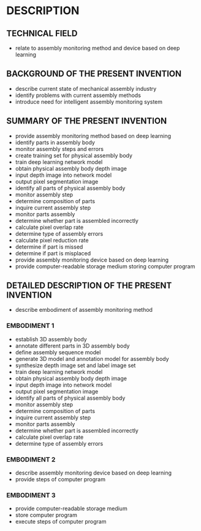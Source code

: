# DESCRIPTION

## TECHNICAL FIELD

- relate to assembly monitoring method and device based on deep learning

## BACKGROUND OF THE PRESENT INVENTION

- describe current state of mechanical assembly industry
- identify problems with current assembly methods
- introduce need for intelligent assembly monitoring system

## SUMMARY OF THE PRESENT INVENTION

- provide assembly monitoring method based on deep learning
- identify parts in assembly body
- monitor assembly steps and errors
- create training set for physical assembly body
- train deep learning network model
- obtain physical assembly body depth image
- input depth image into network model
- output pixel segmentation image
- identify all parts of physical assembly body
- monitor assembly step
- determine composition of parts
- inquire current assembly step
- monitor parts assembly
- determine whether part is assembled incorrectly
- calculate pixel overlap rate
- determine type of assembly errors
- calculate pixel reduction rate
- determine if part is missed
- determine if part is misplaced
- provide assembly monitoring device based on deep learning
- provide computer-readable storage medium storing computer program

## DETAILED DESCRIPTION OF THE PRESENT INVENTION

- describe embodiment of assembly monitoring method

### EMBODIMENT 1

- establish 3D assembly body
- annotate different parts in 3D assembly body
- define assembly sequence model
- generate 3D model and annotation model for assembly body
- synthesize depth image set and label image set
- train deep learning network model
- obtain physical assembly body depth image
- input depth image into network model
- output pixel segmentation image
- identify all parts of physical assembly body
- monitor assembly step
- determine composition of parts
- inquire current assembly step
- monitor parts assembly
- determine whether part is assembled incorrectly
- calculate pixel overlap rate
- determine type of assembly errors

### EMBODIMENT 2

- describe assembly monitoring device based on deep learning
- provide steps of computer program

### EMBODIMENT 3

- provide computer-readable storage medium
- store computer program
- execute steps of computer program

